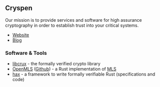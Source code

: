 ## Cryspen

Our mission is to provide services and software for high assurance cryptography in order to establish trust into your critical systems.

* [Website](https://cryspen.com/)
* [Blog](https://cryspen.com/post)

### Software & Tools
* [libcrux](https://github.com/cryspen/libcrux) - the formally verified crypto library
* [OpenMLS](https://openmls.tech/) ([Github](https://github.com/openmls/openmls/)) - a Rust implementation of [MLS](https://datatracker.ietf.org/doc/html/draft-ietf-mls-protocol)
* [hax](https://hacspec.org) - a framework to write formally verifiable Rust (specifications and code)

[logo]: profile/logo.png
